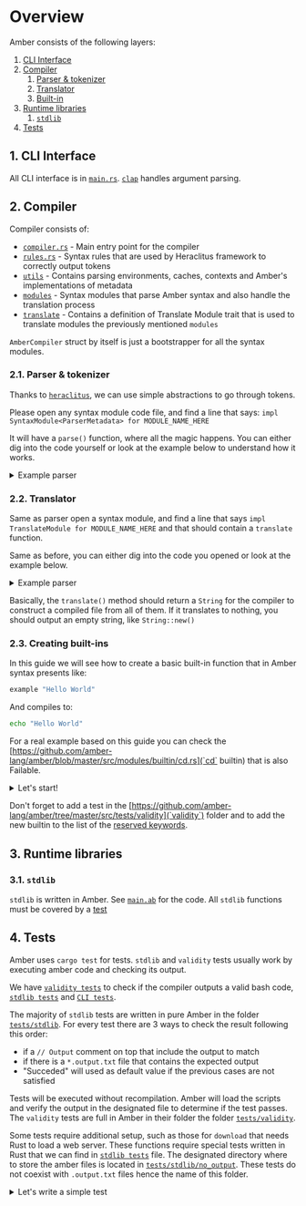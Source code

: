 # Overview
Amber consists of the following layers:

1. [CLI Interface](#1-cli-interface)
2. [Compiler](#2-compiler)
   1. [Parser & tokenizer](#21-parser--tokenizer)
   2. [Translator](#22-translator)
   2. [Built-in](#23-built-in-creation)
3. [Runtime libraries](#3-runtime-libraries)
   1. [`stdlib`](#31-stdlib)
4. [Tests](#4-tests)

## 1. CLI Interface
All CLI interface is in [`main.rs`](https://github.com/amber-lang/amber/blob/master/src/main.rs). [`clap`](https://crates.io/crates/clap) handles argument parsing.

## 2. Compiler
Compiler consists of:
- [`compiler.rs`](https://github.com/amber-lang/amber/blob/master/src/compiler.rs) - Main entry point for the compiler
- [`rules.rs`](https://github.com/amber-lang/amber/blob/master/src/rules.rs) - Syntax rules that are used by Heraclitus framework to correctly output tokens
- [`utils`](https://github.com/amber-lang/amber/blob/master/src/utils.rs) - Contains parsing environments, caches, contexts and Amber's implementations of metadata
- [`modules`](https://github.com/amber-lang/amber/blob/master/src/modules) - Syntax modules that parse Amber syntax and also handle the translation process
- [`translate`](https://github.com/amber-lang/amber/blob/master/src/translate) - Contains a definition of Translate Module trait that is used to translate modules the previously mentioned `modules`

`AmberCompiler` struct by itself is just a bootstrapper for all the syntax modules.

### 2.1. Parser & tokenizer
Thanks to [`heraclitus`](https://github.com/amber-lang/Heraclitus), we can use simple abstractions to go through tokens.

Please open any syntax module code file, and find a line that says: `impl SyntaxModule<ParserMetadata> for MODULE_NAME_HERE`

It will have a `parse()` function, where all the magic happens. You can either dig into the code yourself or look at the example below to understand how it works.

<details>
<summary>Example parser</summary>

**Important: this is pseudo code. Its purpose is to demonstrate how it should look like.**

```rs
// This code parses the following: `1 + 2`
fn parse(meta: &mut ParserMetadata) -> SyntaxResult {
    let digit_1 = meta.get_current_token();     // gets the text (as an Option)
    token(meta, "+")?;                          // matches that there is a "+" and skips it
    let digit_2 = meta.get_current_token();

    self.digit_1 = digit_1.unwrap();
    self.digit_2 = digit_2.unwrap();

    Ok(())
}
```
</details>

### 2.2. Translator
Same as parser open a syntax module, and find a line that says `impl TranslateModule for MODULE_NAME_HERE` and that should contain a `translate` function.

Same as before, you can either dig into the code you opened or look at the example below.

<details>
<summary>Example parser</summary>

**Important: this is pseudo code. Its purpose is to demonstrate how it should look like.**

```rs
// This will translate `1 + 2` into `(( 1 + 2 ))`
fn translate() -> String {

    // self.digit_1 and self.digit_2 is set earlier by the parser
    format!("(( {} + {} ))", self.digit_1, self.digit_2)
}
```
</details>

Basically, the `translate()` method should return a `String` for the compiler to construct a compiled file from all of them. If it translates to nothing, you should output an empty string, like `String::new()`

### 2.3. Creating built-ins

In this guide we will see how to create a basic built-in function that in Amber syntax presents like:
```sh
example "Hello World"
```
And compiles to:
```sh
echo "Hello World"
```

For a real example based on this guide you can check the [https://github.com/amber-lang/amber/blob/master/src/modules/builtin/cd.rs](`cd` builtin) that is also Failable.

<details>
<summary>Let's start!</summary>

Create a `src/modules/builtin/builtin.rs` file with the following content:


```rs
// This is the prelude that imports all necessary stuff of Heraclitus framework for parsing the syntax
use heraclitus_compiler::prelude::*;
// Expression module that can parse expressions
use crate::modules::expression::expr::Expr;
// Expression module to define if the builtin is failable
// use crate::modules::condition::failed::Failed;
// Translate module is not included in Heraclitus prelude as it's leaving the backend up to developer
use crate::translate::module::TranslateModule;
// Metadata is the object that is carried when iterating over syntax tree.
// - `ParserMetadata` - it carries the necessary information about the current parsing context such as variables and functions that were declared up to this point, warning messages aggregated up to this point, information whether this syntax is declared in a loop, function, main block, unsafe scope etc.
// `TranslateMetadata` - it carries the necessary information for translation such as wether we are in a silent scope, in an eval context or what indentation should be used.
use crate::utils::{ParserMetadata, TranslateMetadata};
// Documentation module tells compiler what markdown content should it generate for this syntax module. This is irrelevent to our simple module so we will just return empty string.
use crate::docs::module::DocumentationModule;

// This is a declaration of your built-in. Set the name accordingly.
#[derive(Debug, Clone)]
pub struct Example {
    // This particular built-in contains a single expression
    value: Expr,
    // failed: Failed // You need this if you want that is failable
}

// This is an implementation of a trait that creates a parser for this module
impl SyntaxModule<ParserMetadata> for Echo {
    // Here you can define the name of this built-in that will displayed when debugging the parser
    syntax_name!("Example");

    // This function should always contain the default state of this syntax module
    fn new() -> Self {
        Echo {
            value: Expr::new()
            // failed: Failed::new() // You need this if you want that is failable
        }
    }

    // This is a function that will parse this syntax module "Built-in". It returns SyntaxResult which is a `Result<(), Failure>` where the `Failure` is an Heraclitus primitive that returns an error. It can be either:
    - `Quiet` - which means that this is not the right syntax module to parse
    - `Loud` - which means that this is the correct syntax module but there is some critical error in the code that halts the entire compilation process
    fn parse(&mut self, meta: &mut ParserMetadata) -> SyntaxResult {
        // `token` parses a token `builtin` which is basically a command name for our built-in.
        // If we add `?` in the end of the heraclitus provided function - this function will return a quiet error.
        // Set the name accordingly.
        token(meta, "example")?;
        // `syntax` parses the `Expr` expression syntax module
        syntax(meta, &mut self.value)?;
        // syntax(meta, &mut self.failed)?; // You need this if you want that is failable
        // This terminates parsing process with success exit code
        Ok(())
    }
}

// Here we implement the translator for the syntax module. Here we return valid Bash or sh code. Set the name accordingly.
impl TranslateModule for Example {
    // Here we define the valid translate function. The String returns the current line.
    fn translate(&self, meta: &mut TranslateMetadata) -> String {
        // Here we run the translate function on the syntax module `Expr`
        let value = self.value.translate(meta);
        // Here we return the Bash code
        format!("echo {}", value)
    }
}

// Here we implement what should documentation generation render (in markdown format) when encounters this syntax module. Since this is just a simple built-in that does not need to be documented, we simply return an empty String.
impl DocumentationModule for Expr {
    fn document(&self, _meta: &ParserMetadata) -> String {
        String::new()
    }
}
```

Now let's import it in the main module for built-ins `src/modules/builtin/mod.rs`

```rs
pub mod echo;
pub mod nameof;
// ...
pub mod builtin;
```

Now we have to integrate this syntax module with either statement `Stmt` or expression `Expr`. Since this is a statement module, we'll add it to the list of statement syntax modules. Let's modify `src/modules/statement/stmt.rs`:

```rs
// Let's import it first
use crate::modules::builtin::builtin::Example;

// Let's add it to the statement type enum
pub enum StatementType {
    // ...
    Example(Example)
}

// Now, let's add it to the list of statement syntax modules, arranged in the order of parsing precedence:
impl Statement {
    handle_types!(StatementType, [
        // ...
        Example,
        // ...
    }

    // ...
}
```
</details>

Don't forget to add a test in the [https://github.com/amber-lang/amber/tree/master/src/tests/validity](`validity`) folder and to add the new builtin to the list of the [reserved keywords](https://github.com/amber-lang/amber/blob/master/src/modules/variable/mod.rs#L16).

## 3. Runtime libraries
### 3.1. `stdlib`

`stdlib` is written in Amber. See [`main.ab`](https://github.com/amber-lang/amber/blob/master/src/std/main) for the code. All `stdlib` functions must be covered by a [test](#4-tests)

## 4. Tests
Amber uses `cargo test` for tests. `stdlib` and `validity` tests usually work by executing amber code and checking its output.

We have [`validity tests`](https://github.com/amber-lang/amber/blob/master/src/tests/validity.rs) to check if the compiler outputs a valid bash code, [`stdlib tests`](https://github.com/amber-lang/amber/blob/master/src/tests/stdlib.rs) and [`CLI tests`](https://github.com/amber-lang/amber/blob/master/src/tests/cli.rs).

The majority of `stdlib` tests are written in pure Amber in the folder [`tests/stdlib`](https://github.com/amber-lang/amber/blob/master/src/tests/stdlib). 
For every test there are 3 ways to check the result following this order:

* if a `// Output` comment on top that include the output to match
* if there is a `*.output.txt` file that contains the expected output
* "Succeded" will used as default value if the previous cases are not satisfied

Tests will be executed without recompilation. Amber will load the scripts and verify the output in the designated file to determine if the test passes.
The `validity` tests are full in Amber in their folder the folder [`tests/validity`](https://github.com/amber-lang/amber/blob/master/src/tests/validity).

Some tests require additional setup, such as those for `download` that needs Rust to load a web server. These functions require special tests written in Rust that we can find in [`stdlib tests`](https://github.com/amber-lang/amber/blob/master/src/tests/stdlib.rs) file. The designated directory where to store the amber files is located in [`tests/stdlib/no_output`](https://github.com/amber-lang/amber/blob/master/src/tests/stdlib/no_output). These tests do not coexist with `.output.txt` files hence the name of this folder.

<details>
<summary>Let's write a simple test</summary>

```rs
#[test]
fn prints_hi() {
    let code = "
        echo \"hi!\"
    ";
    test_amber!(code, "hi!");
}
```
</details>